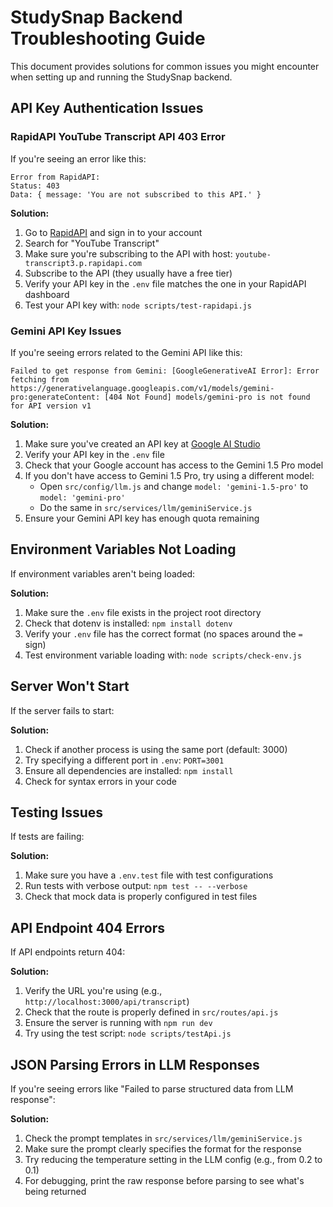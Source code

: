 # StudySnap Backend Troubleshooting Guide

This document provides solutions for common issues you might encounter when setting up and running the StudySnap backend.

## API Key Authentication Issues

### RapidAPI YouTube Transcript API 403 Error

If you're seeing an error like this:
```
Error from RapidAPI:
Status: 403
Data: { message: 'You are not subscribed to this API.' }
```

**Solution:**

1. Go to [RapidAPI](https://rapidapi.com/) and sign in to your account
2. Search for "YouTube Transcript"
3. Make sure you're subscribing to the API with host: `youtube-transcript3.p.rapidapi.com`
4. Subscribe to the API (they usually have a free tier)
5. Verify your API key in the `.env` file matches the one in your RapidAPI dashboard
6. Test your API key with: `node scripts/test-rapidapi.js`

### Gemini API Key Issues

If you're seeing errors related to the Gemini API like this:
```
Failed to get response from Gemini: [GoogleGenerativeAI Error]: Error fetching from https://generativelanguage.googleapis.com/v1/models/gemini-pro:generateContent: [404 Not Found] models/gemini-pro is not found for API version v1
```

**Solution:**

1. Make sure you've created an API key at [Google AI Studio](https://makersuite.google.com/app/apikey)
2. Verify your API key in the `.env` file
3. Check that your Google account has access to the Gemini 1.5 Pro model
4. If you don't have access to Gemini 1.5 Pro, try using a different model:
   - Open `src/config/llm.js` and change `model: 'gemini-1.5-pro'` to `model: 'gemini-pro'`
   - Do the same in `src/services/llm/geminiService.js`
5. Ensure your Gemini API key has enough quota remaining

## Environment Variables Not Loading

If environment variables aren't being loaded:

**Solution:**

1. Make sure the `.env` file exists in the project root directory
2. Check that dotenv is installed: `npm install dotenv`
3. Verify your `.env` file has the correct format (no spaces around the `=` sign)
4. Test environment variable loading with: `node scripts/check-env.js`

## Server Won't Start

If the server fails to start:

**Solution:**

1. Check if another process is using the same port (default: 3000)
2. Try specifying a different port in `.env`: `PORT=3001`
3. Ensure all dependencies are installed: `npm install`
4. Check for syntax errors in your code

## Testing Issues

If tests are failing:

**Solution:**

1. Make sure you have a `.env.test` file with test configurations
2. Run tests with verbose output: `npm test -- --verbose`
3. Check that mock data is properly configured in test files

## API Endpoint 404 Errors

If API endpoints return 404:

**Solution:**

1. Verify the URL you're using (e.g., `http://localhost:3000/api/transcript`)
2. Check that the route is properly defined in `src/routes/api.js`
3. Ensure the server is running with `npm run dev`
4. Try using the test script: `node scripts/testApi.js`

## JSON Parsing Errors in LLM Responses

If you're seeing errors like "Failed to parse structured data from LLM response":

**Solution:**

1. Check the prompt templates in `src/services/llm/geminiService.js`
2. Make sure the prompt clearly specifies the format for the response
3. Try reducing the temperature setting in the LLM config (e.g., from 0.2 to 0.1)
4. For debugging, print the raw response before parsing to see what's being returned 